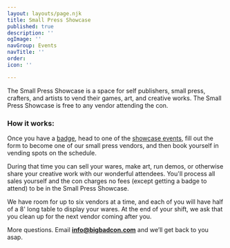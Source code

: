```yaml
---
layout: layouts/page.njk
title: Small Press Showcase
published: true
description: ''
ogImage: ''
navGroup: Events
navTitle: ''
order: 
icon: ''

---
```

The Small Press Showcase is a space for self publishers, small press, crafters, and artists to vend their games, art, and creative works. The Small Press Showcase is free to any vendor attending the con.

### How it works:

Once you have a [badge](https://www.bigbadcon.com/attend/), head to one of the [showcase events](https://www.bigbadcon.com/events/?cat=vending), fill out the form to become one of our small press vendors, and then book yourself in vending spots on the schedule.

During that time you can sell your wares, make art, run demos, or otherwise share your creative work with our wonderful attendees. You'll process all sales yourself and the con charges no fees (except getting a badge to attend) to be in the Small Press Showcase.

We have room for up to six vendors at a time, and each of you will have half of a 8' long table to display your wares. At the end of your shift, we ask that you clean up for the next vendor coming after you.

More questions. Email [**info@bigbadcon.com**](mailto:info@bigbadcon.com) and we’ll get back to you asap.